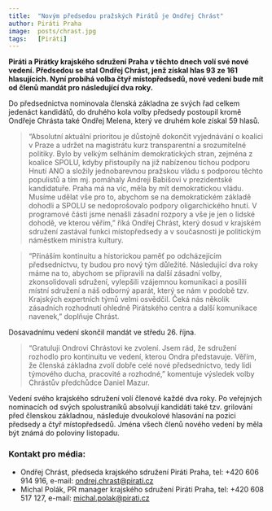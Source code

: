 ```yaml
---
title:  "Novým předsedou pražských Pirátů je Ondřej Chrást"
author: Piráti Praha
image:  posts/chrast.jpg
tags:   [Piráti]
---
```


**Piráti a Pirátky krajského sdružení Praha v těchto dnech volí své nové vedení. Předsedou se stal Ondřej Chrást, jenž získal hlas 93 ze 161 hlasujících. Nyní probíhá volba čtyř místopředsedů, nové vedení bude mít od členů mandát pro následující dva roky.**

Do předsednictva nominovala členská základna ze svých řad celkem jedenáct kandidátů, do druhého kola volby předsedy postoupil kromě Ondřeje Chrásta také Ondřej Melena, který ve druhém kole získal 59 hlasů.

>“Absolutní aktuální prioritou je důstojně dokončit vyjednávání o koalici v Praze a udržet na magistrátu kurz transparentní a srozumitelné politiky. Bylo by velkým selháním demokratických stran, zejména z koalice SPOLU, kdyby přistoupily na již nabízenou tichou podporu Hnutí ANO a složily jednobarevnou pražskou vládu s podporou těchto populistů a tím mj. pomáhaly Andreji Babišovi v prezidentské kandidatuře. Praha má na víc, měla by mít demokratickou vládu. Musíme udělat vše pro to, abychom se na demokratickém základě dohodli a SPOLU se nedoprošovalo podpory oligarchického hnutí. V programové části jsme nenašli zásadní rozpory a vše je jen o lidské dohodě, ve kterou věřím,” říká Ondřej Chrást, který dosud v krajském sdružení zastával funkci místopředsedy a v současnosti je politickým náměstkem ministra kultury.

>“Přináším kontinuitu a historickou paměť po odcházejícím předsednictvu, ty budou pro nový tým důležité. Následující dva roky máme na to, abychom se připravili na další zásadní volby, zkonsolidovali sdružení, vylepšili vzájemnou komunikaci a posílili místní sdružení a náš odborný aparát, který se nám v podobě tzv. Krajských expertních týmů velmi osvědčil. Čeká nás několik zásadních rozhodnutí ohledně Pirátského centra a další komunikace navenek,” doplňuje Chrást. 

Dosavadnímu vedení skončil mandát ve středu 26. října. 

>“Gratuluji Ondrovi Chrástovi ke zvolení. Jsem rád, že sdružení rozhodlo pro kontinuitu ve vedení, kterou Ondra představuje.  Věřím, že členská základna zvolí dobře celé nové předsednictvo, tedy lidi týmového ducha, pracovité a rozhodné,” komentuje výsledek volby Chrástův předchůdce Daniel Mazur. 

Vedení svého krajského sdružení volí členové každé dva roky. Po veřejných nominacích od svých spolustraníků absolvují kandidáti také tzv. grilování před členskou základnou, následuje dvoukolové hlasování na pozici předsedy a čtyř místopředsedů. Jména všech členů nového vedení by měla být známá do poloviny listopadu.

### Kontakt pro média:

- Ondřej Chrást, předseda krajského sdružení Piráti Praha, tel: +420 606 914 916, e-mail: ondrej.chrast@pirati.cz
- Michal Polák, PR manager krajského sdružení Piráti Praha, tel: +420 608 517 127, e-mail: michal.polak@pirati.cz 